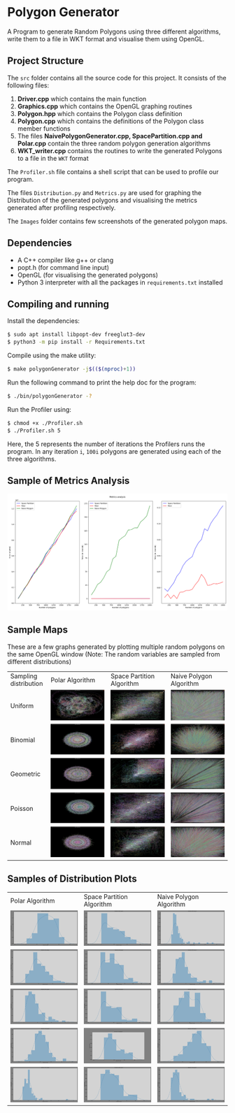 # Polygon Generator
A Program to generate Random Polygons using three different algorithms, write them to a file in WKT format and visualise them using OpenGL.
## Project Structure
The `src` folder contains all the source code for this project. It consists of the following files:
1. **Driver.cpp** which contains the main function
2. **Graphics.cpp** which contains the OpenGL graphing routines
3. **Polygon.hpp** which contains the Polygon class definition
4. **Polygon.cpp** which contains the definitions of the Polygon class member functions
5. The files **NaivePolygonGenerator.cpp, SpacePartition.cpp and Polar.cpp** contain the three random polygon generation algorithms
6. **WKT_writer.cpp** contains the routines to write the generated Polygons to a file in the `WKT` format

The `Profiler.sh` file contains a shell script that can be used to profile our program.

The files `Distribution.py` and `Metrics.py` are used for graphing the Distribution of the generated polygons and visualising the metrics generated after profiling respectively.

The `Images` folder contains few screenshots of the generated polygon maps.

## Dependencies
- A C++ compiler like g++ or clang
- popt.h (for command line input)
- OpenGL (for visualising the generated polygons)
- Python 3 interpreter with all the packages in `requirements.txt` installed
## Compiling and running
Install the dependencies:

```bash
$ sudo apt install libpopt-dev freeglut3-dev
$ python3 -m pip install -r Requirements.txt
```
Compile using the make utility:

```bash
$ make polygonGenerator -j$(($(nproc)+1))
```

Run the following command to print the help doc for the program:
```bash
$ ./bin/polygonGenerator -?
```

Run the Profiler using:
```bash
$ chmod +x ./Profiler.sh
$ ./Profiler.sh 5
```
Here, the 5 represents the number of iterations the Profilers runs the program. In any iteration `i`, `100i` polygons are generated using each of the three algorithms.

## Sample of Metrics Analysis
![](Images/metrics.png)

## Sample Maps
These are a few graphs generated by plotting multiple random polygons on the same OpenGL window
(Note: The random variables are sampled from different distributions)
<table>
    <tr>
        <td>Sampling distribution</td>
        <td>Polar Algorithm</td>
        <td>Space Partition Algorithm</td>
        <td>Naive Polygon Algorithm</td>
    </tr>
    <tr>
        <td>Uniform</td>
        <td valign="top"><img src="Images/p_g_1.png"></td>
        <td valign="top"><img src="Images/s_g_1.png"></td>
        <td valign="top"><img src="Images/n_g_1.png"></td>
    </tr>
    <tr>
        <td>Binomial</td>
        <td valign="top"><img src="Images/p_g_2.png"></td>
        <td valign="top"><img src="Images/s_g_2.png"></td>
        <td valign="top"><img src="Images/n_g_2.png"></td>
    </tr>
    <tr>
        <td>Geometric</td>
        <td valign="top"><img src="Images/p_g_3.png"></td>
        <td valign="top"><img src="Images/s_g_3.png"></td>
        <td valign="top"><img src="Images/n_g_3.png"></td>
    </tr>
    <tr>
        <td>Poisson</td>
        <td valign="top"><img src="Images/p_g_4.png"></td>
        <td valign="top"><img src="Images/s_g_4.png"></td>
        <td valign="top"><img src="Images/n_g_4.png"></td>
    </tr>
    <tr>
        <td>Normal</td>
        <td valign="top"><img src="Images/p_g_5.png"></td>
        <td valign="top"><img src="Images/s_g_5.png"></td>
        <td valign="top"><img src="Images/n_g_5.png"></td>
    </tr>
</table>

## Samples of Distribution Plots

<table>
  <tr>
    <td>Polar Algorithm</td>
    <td>Space Partition Algorithm</td>
    <td>Naive Polygon Algorithm</td>
  </tr>
  <tr>
    <td valign="top"><img src="Images/p_d_1.png"></td>
    <td valign="top"><img src="Images/s_d_1.png"></td>
    <td valign="top"><img src="Images/n_d_1.png"></td>
  </tr>
  <tr>
    <td valign="top"><img src="Images/p_d_2.png"></td>
    <td valign="top"><img src="Images/s_d_2.png"></td>
    <td valign="top"><img src="Images/n_d_2.png"></td>
  </tr>
  <tr>
    <td valign="top"><img src="Images/p_d_3.png"></td>
    <td valign="top"><img src="Images/s_d_3.png"></td>
    <td valign="top"><img src="Images/n_d_3.png"></td>
  </tr>
  <tr>
    <td valign="top"><img src="Images/p_d_4.png"></td>
    <td valign="top"><img src="Images/s_d_4.png"></td>
    <td valign="top"><img src="Images/n_d_4.png"></td>
  </tr>
  <tr>
    <td valign="top"><img src="Images/p_d_5.png"></td>
    <td valign="top"><img src="Images/s_d_5.png"></td>
    <td valign="top"><img src="Images/n_d_5.png"></td>
  </tr>
 </table>
